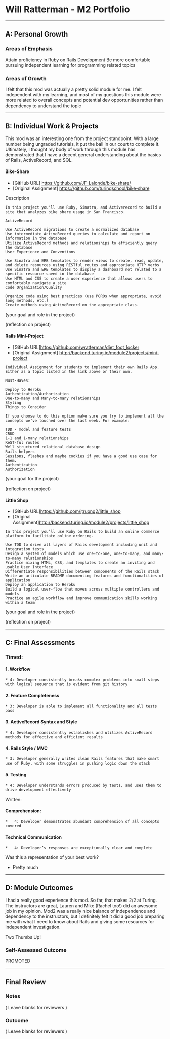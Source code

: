 # Will Ratterman - M2 Portfolio

-----------------------

## A: Personal Growth

### Areas of Emphasis

Attain proficiency in Ruby on Rails Development
Be more comfortable pursuing independent learning for programming related topics

### Areas of Growth

I felt that this mod was actually a pretty solid module for me. I felt independent with my learning, and most of my questions this module were more related to overall concepts and potential dev opportunities rather than dependency to understand the topic

-----------------------

## B: Individual Work & Projects

This mod was an interesting one from the project standpoint. With a large number being ungraded tutorials, it put the ball in our court to complete it. Ultimately, I thought my body of work through this module has demonstrated that I have a decent general understanding about the basics of Rails, ActiveRecord, and SQL.


#### Bike-Share

* [GitHub URL] https://github.com/JF-Lalonde/bike-share/
* [Original Assignment] https://github.com/turingschool/bike-share

Description
```
In this project you'll use Ruby, Sinatra, and Activerecord to build a site that analyzes bike share usage in San Francisco.

ActiveRecord

Use ActiveRecord migrations to create a normalized database
Use intermediate ActiveRecord queries to calculate and report on information in the database
Utilize ActiveRecord methods and relationships to efficiently query the database
User Experience and Conventions

Use Sinatra and ERB templates to render views to create, read, update, and delete resources using RESTful routes and appropriate HTTP verbs
Use Sinatra and ERB templates to display a dashboard not related to a specific resource saved in the database
Use HTML and CSS to create a user experience that allows users to comfortably navigate a site
Code Organization/Quality

Organize code using best practices (use POROs when appropriate, avoid long methods, etc.)
Create methods using ActiveRecord on the appropriate class.
```

(your goal and role in the project)

(reflection on project)

#### Rails Mini-Project

* [GitHub URL]https://github.com/wratterman/diet_foot_locker
* [Original Assignment] http://backend.turing.io/module2/projects/mini-project

```
Individual Assignment for students to implement their own Rails App.
Either as a topic listed in the link above or their own.

Must-Haves:

Deploy to Heroku
Authentication/Authorization
One-to-many and Many-to-many relationships
Styling
Things to Consider

If you choose to do this option make sure you try to implement all the concepts we’ve touched over the last week. For example:

TDD - model and feature tests
CRUD
1-1 and 1-many relationships
ReST-ful routes
Well structured relational database design
Rails helpers
Sessions, flashes and maybe cookies if you have a good use case for them.
Authentication
Authorization
```

(your goal for the project)

(reflection on project)

#### Little Shop

* [GitHub URL]https://github.com/jtruong2/little_shop
* [Original Assignment]http://backend.turing.io/module2/projects/little_shop

```
In this project you’ll use Ruby on Rails to build an online commerce platform to facilitate online ordering.

Use TDD to drive all layers of Rails development including unit and integration tests
Design a system of models which use one-to-one, one-to-many, and many-to-many relationships
Practice mixing HTML, CSS, and templates to create an inviting and usable User Interface
Differentiate responsibilities between components of the Rails stack
Write an articulate README documenting features and functionalities of application
Deploy an application to Heroku
Build a logical user-flow that moves across multiple controllers and models
Practice an agile workflow and improve communication skills working within a team
```
(your goal and role in the project)

(reflection on project)

-----------------------

## C: Final Assessments

### Timed:

  #### 1. Workflow
    * 4: Developer consistently breaks complex problems into small steps with logical sequence that is evident from git history

  #### 2. Feature Completeness
    * 3: Developer is able to implement all functionality and all tests pass

  #### 3. ActiveRecord Syntax and Style
    * 4: Developer consistently establishes and utilizes ActiveRecord methods for effective and efficient results

  #### 4. Rails Style / MVC
    * 3: Developer generally writes clean Rails features that make smart use of Ruby, with some struggles in pushing logic down the stack

  #### 5. Testing
    * 4: Developer understands errors produced by tests, and uses them to drive development effectively

Written:
  #### Comprehension:
    *   4: Developer demonstrates abundant comprehension of all concepts covered

  #### Technical Communication
    *   4: Developer’s responses are exceptionally clear and complete


Was this a representation of your best work?
- Pretty much

-----------------------

## D: Module Outcomes

I had a really good experience this mod. So far, that makes 2/2 at Turing.
The instructors are great, Lauren and Mike (Rachel too!) did an awesome job in my opinion. Mod2 was a really nice balance of independence and dependency to the instructors, but I definitely felt it did a good job preparing me with what I need to know about Rails and giving some resources for independent investigation.

Two Thumbs Up!

### Self-Assessed Outcome

PROMOTED

------------------

## Final Review

### Notes

( Leave blanks for reviewers )

### Outcome

( Leave blanks for reviewers )
